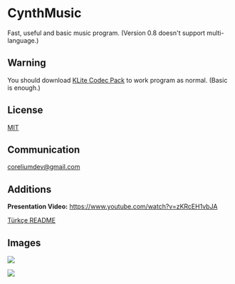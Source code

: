 # CynthMusic
Fast, useful and basic music program.
(Version 0.8 doesn't support multi-language.)

## Warning
You should download [KLite Codec Pack](https://codecguide.com/download_kl.htm) to work program as normal. (Basic is enough.)

## License

[MIT](https://opensource.org/licenses/MIT)

## Communication

coreliumdev@gmail.com


## Additions

**Presentation Video:** https://www.youtube.com/watch?v=zKRcEH1vbJA

[Türkçe README](/README-TR.md)

## Images

![](https://i.hizliresim.com/qvo6z9w.png)

![](https://i.hizliresim.com/iixey1o.png)
